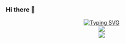### Hi there 👋

<div align="center">
  <!-- dynamic typing effect 动态打字效果 -->
  <div align="center">
    <a href="https://blog.sunguoqi.com/">
      <img src="https://readme-typing-svg.demolab.com?font=Fira+Code&pause=1000&width=435&lines=console.log(%22Hello%2C%20World%22);请记得那些对你好的人，因为他本可以不这样&center=true&size=27" alt="Typing SVG" />
    </a>
  </div>
  <!-- knock code pictures 敲代码的图片 -->
  <img src="https://cdn.jsdelivr.net/gh/sun0225SUN/sun0225SUN/assets/images/coding.gif" /><br>
  <!-- profile logo 个人资料徽标 -->
<!--   <div align="center">
    <a href="https://blog.sunguoqi.com/"><img src="https://img.shields.io/badge/Website-博客-blue" /></a>&emsp;
    <a href="https://twitter.com/sun0225SUN/"><img src="https://img.shields.io/badge/Twitter-推特-blue" /></a>&emsp;
    <a href="https://www.youtube.com/@sun0225SUN"><img src="https://img.shields.io/badge/YouTube-油管-c32136" /></a>&emsp;
    <a href="https://box.sunguoqi.com/weixin_mp"><img src="https://img.shields.io/badge/WeChat-微信-07c160" /></a>&emsp;
    <a href="https://space.bilibili.com/448488855/"><img src="https://img.shields.io/badge/Bilibili-B站-ff69b4" /></a>&emsp;
    <a href="https://blog.csdn.net/weixin_50915462/"><img src="https://img.shields.io/badge/CSDN-论坛-c32136" /></a>&emsp;
    <a href="https://www.zhihu.com/people/sunguoqi/"><img src="https://img.shields.io/badge/Zhihu-知乎-blue" /></a>&emsp;
    <img src="https://komarev.com/ghpvc/?username=sun0225SUN&label=Views&color=0e75b6&style=flat" alt="访问量统计" />
  </div> -->
  <!-- Snake Code Contribution Map 贪吃蛇代码贡献图 -->
  <img src="https://cdn.jsdelivr.net/gh/sun0225SUN/sun0225SUN/profile-snake-contrib/github-contribution-grid-snake-dark.svg" />
</div>
